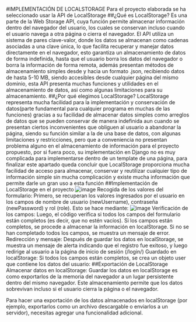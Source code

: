 #IMPLEMENTACIÓN DE LOCALSTORAGE
Para el proyecto elaborada se ha seleccionado usar la API de LocalStorage
##¿Qué es LocalStorage?
Es una parte de la Web Storage API, cuya función permite almacenar información dentro del navegador del usuario, los cuales se conservan incluso cuando el usuario navega a otra página o cierra el navegador. El API utiliza un sistema de pares clave-valor, donde los datos se almacenan como cadenas asociadas a una clave única, lo que facilita recuperar y manejar datos directamente en el navegador, esto garantiza un almacenamiento de datos de forma indefinida, hasta que el usuario borra los datos del navegador o borra la información de forma remota, además presentan métodos de almacenamiento simples desde y hacia un formato .json, recibiendo datos de hasta 5-10 MB, siendo accesibles desde cualquier página del mismo dominio, esta API presenta muchas funciones y utilidades en el almacenamiento de datos, asi como algunas limitaciones para su almacenamiento.
##¿Por qué elegimos LocalStorage?
LocalStorage representa mucha facilidad para la implementación y conservación de datos(parte fundamental para cualquier programa en muchas de las funciones) gracias a su facilidad de almacenar datos simples como arreglos de datos que se pueden conservar de manera indefinida aun cuando se presentan ciertos inconvenientes que obliguen al usuario a abandonar la página, siendo su función similar a la de una base de datos, con algunas limitaciones y restricciones, pero que a conveniencia no presentan problema alguno en el almacenamiento de información para el proyecto propuesto, por si fuera poco, su implementación en Django no es muy complicada para implementarse dentro de un template de una página, para finalizar este apartado queda concluir que LocalStorage proporciona mucha facilidad de acceso para almacenar, conservar y reutilizar cualquier tipo de información simple sin mucha complicación y existe mucha información que permite darle un gran uso a esta función
##Implementación de LocalStorage en el proyecto
![image](https://github.com/user-attachments/assets/f75a41a5-3331-48d0-a46a-32034a8e4902)
Recogida de los valores del formulario: Primero, se recuperan los valores ingresados por el usuario en los campos de nombre de usuario (newUsername), contraseña (newPassword) y rol (role). Esto se hace mediante:
![image](https://github.com/user-attachments/assets/e269522e-9242-42f1-93c0-4dd540139c44)
Verificación de los campos: Luego, el código verifica si todos los campos del formulario están completos (es decir, que no estén vacíos). Si los campos están completos, se procede a almacenar la información en localStorage. Si no se han completado todos los campos, se muestra un mensaje de error.
Redirección y mensaje: Después de guardar los datos en localStorage, se muestra un mensaje de alerta indicando que el registro fue exitoso, y luego redirige al usuario a la página de inicio de sesión (/login/)
Guardado en localStorage: Si todos los campos están completos, se crea un objeto user que contiene los datos del usuario:
##Exportación de LocalStorage
Almacenar datos en localStorage: Guardar los datos en localStorage es como exportarlos de la memoria del navegador a un lugar persistente dentro del mismo navegador. Este almacenamiento permite que los datos sobrevivan incluso si el usuario cierra la página o el navegador.

Para hacer una exportación de los datos almacenados en localStorage (por ejemplo, exportarlos como un archivo descargable o enviarlos a un servidor), necesitas agregar una funcionalidad adicional.